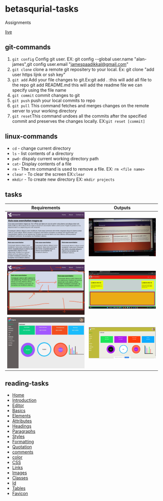 # betasqurial-tasks

Assignments

[live](https://alanjamesjacob.github.io/betasqurial-/)

## git-commands

1. `git config` Config git user. EX: git config --global user.name "alan-james",git config user.email "jamespaadikkal@gmail.com"
2. `git clone` clone a remote git repositery to your local. Ex: git clone "add user https lijnk or ssh key"
3. `git add` Add your file changes to git.Ex:git add . :this will add all file to the repo git add README.md this will add the readme file we can specify using the file name
4. `git commit` commit changes to git
5. `git push` push your local commits to repo
6. `git pull` This command fetches and merges changes on the remote server to your working directory
7. `git reset`This command undoes all the commits after the specified commit and preserves the changes locally. EX:`git reset [commit]`

## linux-commands

- `cd` - change current directory
- `ls` - list contents of a directory
- `pwd`- dispaly current working directory path
- `cat`- Display contents of a file
- `rm` - The rm command is used to remove a file. EX: `rm <file name>`
- `clear` - To clear the screen EX:`clear`
- `mkdir` - To create new directory EX: `mkdir projects`

## tasks

| Requirements                             | Outputs                         |
| ---------------------------------------- | ------------------------------- |
| ![task-2](image/requirements/image2.jpg) | ![out-2](image/images/pic2.jpg) |
| ![task-3](image/requirements/image3.jpg) | ![out-2](image/images/pic3.png) |
| ![task-4](image/requirements/image4.jpg) | ![out-2](image/images/pic4.png) |

## reading-tasks

- [Home](https://www.w3schools.com/html/default.asp)
- [Introduction](https://www.w3schools.com/html/html_intro.asp)
- [Editor](https://www.w3schools.com/html/html_editors.asp)
- [Basics](https://www.w3schools.com/html/html_basic.asp)
- [Elements](https://www.w3schools.com/html/html_elements.asp)
- [Attributes](https://www.w3schools.com/html/html_attributes.asp)
- [Headings](https://www.w3schools.com/html/html_headings.asp)
- [Paragraphs](https://www.w3schools.com/html/html_paragraphs.asp)
- [Styles](https://www.w3schools.com/html/html_styles.asp)
- [Formatting](https://www.w3schools.com/html/html_formatting.asp)
- [Quotation](https://www.w3schools.com/html/html_quotation_elements.asp)
- [comments](https://www.w3schools.com/html/html_comments.asp)
- [color](https://www.w3schools.com/html/html_colors.asp)
- [CSS](https://www.w3schools.com/html/html_css.asp)
- [Links](https://www.w3schools.com/html/html_links.asp)
- [Images](https://www.w3schools.com/html/html_images.asp)
- [Classes](https://www.w3schools.com/html/html_classes.asp)
- [Id](https://www.w3schools.com/html/html_id.asp)
- [Tables](https://www.w3schools.com/html/html_tables.asp)
- [Favicon](https://www.w3schools.com/html/html_favicon.asp)

